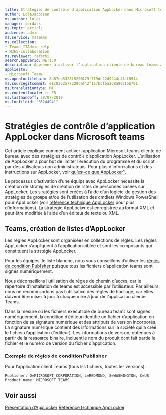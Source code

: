 ```yaml
---
title: Stratégies de contrôle d’application AppLocker dans Microsoft teams
author: LolaJacobsen
ms.author: lolaj
manager: serdars
ms.topic: article
audience: admin
ms.service: msteams
ms.collection:
- Teams_ITAdmin_Help
- M365-collaboration
ms.reviewer: rafarhi
search.appverid: MET150
description: Apprenez à activer l’application cliente de bureau teams avec des stratégies de contrôle d’application AppLocker.
appliesto:
- Microsoft Teams
ms.openlocfilehash: 8d87eb5328f5200479f719dc22d9244c46af8944
ms.sourcegitcommit: e1c8a62577229daf42f1a7bcfba268a9001bb791
ms.translationtype: MT
ms.contentlocale: fr-FR
ms.lasthandoff: 08/07/2019
ms.locfileid: "36244941"
---
```

# <a name="applocker-application-control-policies-in-microsoft-teams"></a>Stratégies de contrôle d’application AppLocker dans Microsoft teams

Cet article explique comment activer l’application Microsoft teams cliente de bureau avec des stratégies de contrôle d’application AppLocker. L’utilisation de AppLocker a pour but de limiter l’exécution du programme et du script par des utilisateurs non administrateurs. Pour plus d’informations et des instructions sur AppLocker, voir [qu’est-ce que AppLocker?](https://docs.microsoft.com/windows/security/threat-protection/windows-defender-application-control/applocker/what-is-applocker).

Le processus d’activation d’une équipe avec AppLocker nécessite la création de stratégies de création de listes de personnes basées sur AppLocker. Les stratégies sont créées à l’aide d’un logiciel de gestion des stratégies de groupe et/ou de l’utilisation des cmdlets Windows PowerShell pour AppLocker (voir [référence technique AppLocker](https://docs.microsoft.com/windows/security/threat-protection/windows-defender-application-control/applocker/applocker-technical-reference) pour plus d’informations). La stratégie AppLocker est enregistrée au format XML et peut être modifiée à l’aide d’un éditeur de texte ou XML.

## <a name="teams-whitelisting-with-applocker"></a>Teams, création de listes d’AppLocker

Les règles AppLocker sont organisées en collections de règles. Les règles AppLocker s’appliquent à l’application ciblée et sont les composants qui constituent la stratégie AppLocker.  

Pour les équipes de liste blanche, nous vous conseillons d’utiliser les [règles de condition Publisher](https://docs.microsoft.com/windows/security/threat-protection/windows-defender-application-control/applocker/understanding-the-publisher-rule-condition-in-applocker) puisque tous les fichiers d’application teams sont signés numériquement.
  
Nous déconseillons l’utilisation de règles de chemin d’accès, car le répertoire d’installation de teams est accessible par l’utilisateur. Par ailleurs, nous ne recommandons pas l’utilisation des règles de hachage, car elles doivent être mises à jour à chaque mise à jour de l’application cliente Teams.

Dans la mesure où les fichiers exécutable de bureau teams sont signés numériquement, la condition d’éditeur identifie un fichier d’application en fonction de sa signature numérique et des attributs de version incorporés. La signature numérique contient des informations sur la société qui a créé le fichier d’application (l’éditeur). Les informations de version, obtenues à partir de la ressource binaire, incluent le nom du produit dont fait partie le fichier et le numéro de version du fichier d’application.

### <a name="example-of-publisher-condition-rules"></a>Exemple de règles de condition Publisher

Pour l’application client Teams (tous les fichiers, toutes les versions):

```
Publisher: O=MICROSOFT CORPORATION, L=REDMOND, S=WASHINGTON, C=US
Product name: MICROSOFT TEAMS
```

## <a name="related-topics"></a>Voir aussi
[Présentation d’AppLocker](https://docs.microsoft.com/windows/security/threat-protection/windows-defender-application-control/applocker/what-is-applocker) 
 [Référence technique AppLocker](https://docs.microsoft.com/windows/security/threat-protection/windows-defender-application-control/applocker/applocker-technical-reference)